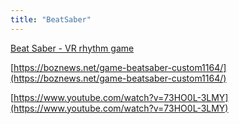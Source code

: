 ```yaml
---
title: "BeatSaber"
---
```


[Beat Saber - VR rhythm game](https://beatsaber.com/)

[https://boznews.net/game-beatsaber-custom1164/](https://boznews.net/game-beatsaber-custom1164/)

[https://www.youtube.com/watch?v=73HO0L-3LMY](https://www.youtube.com/watch?v=73HO0L-3LMY)

